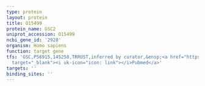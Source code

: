 ```yaml
---
type: protein
layout: protein
title: O15499
protein_name: GSC2
uniprot_accession: O15499
ncbi_gene_id: '2928'
organism: Homo sapiens
function: target gene
tfs: 'GSC,P56915,145258,TRRUST,inferred by curator,&ensp;<a href="https://www.ncbi.nlm.nih.gov/pubmed/?term=9441739%5Buid%5D"
  target="_blank"><i uk-icon="icon: link"></i>Pubmed</a>'
targets: ''
binding_sites: ''
---
```

